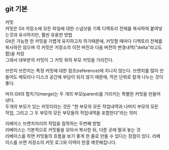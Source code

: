 ## git 기본

커밋   
커밋은 Git 저장소에 모든 파일에 대한 스냅샷을 기록 디렉토리 전체를 복사하여 붙여넣는것과 유사하지만, 훨씬 유용한 방법   
Git은 가능한 한 커밋을 가볍게 유지하고자 하기때문에, 커밋할 때마다 디렉토리 전체를 복사하진 않으며 각 커밋은 저장소의 이전 버전과 다음 버전의 변경내역("delta"라고도 함)을 저장   
그래서 대부분의 커밋이 그 커밋 위의 부모 커밋을 가리킨다.   


브런치
브런치는 특정 커밋에 대한 참조(reference)에 지나지 않는다.
브랜치를 많이 만들어도 메모리나 디스크 공간에 부담이 되지 않기 때문에, 작은 단위로 잘게 나누는 것이 좋다.   

머지
Git의 합치기(merge)는 두 개의 부모(parent)를 가리키는 특별한 커밋을 만들어 낸다.    
두개의 부모가 있는 커밋이라는 것은 "한 부모의 모든 작업내역과 나머지 부모의 모든 작업, 그리고 그 두 부모의 모든 부모들의 작업내역을 포함한다"라는 의미


리베이스
브랜치끼리의 작업을 접목하는 두번째 방법   
리베이스는 기본적으로 커밋들을 모아서 복사한 뒤, 다른 곳에 떨궈 놓는 것   
리베이스를 하면 커밋들의 흐름을 보기 좋게 한 줄로 만들 수 있다는 장점이 있다. 리베이스를 쓰면 저장소의 커밋 로그와 이력이 한결 깨끗해집니다.   

